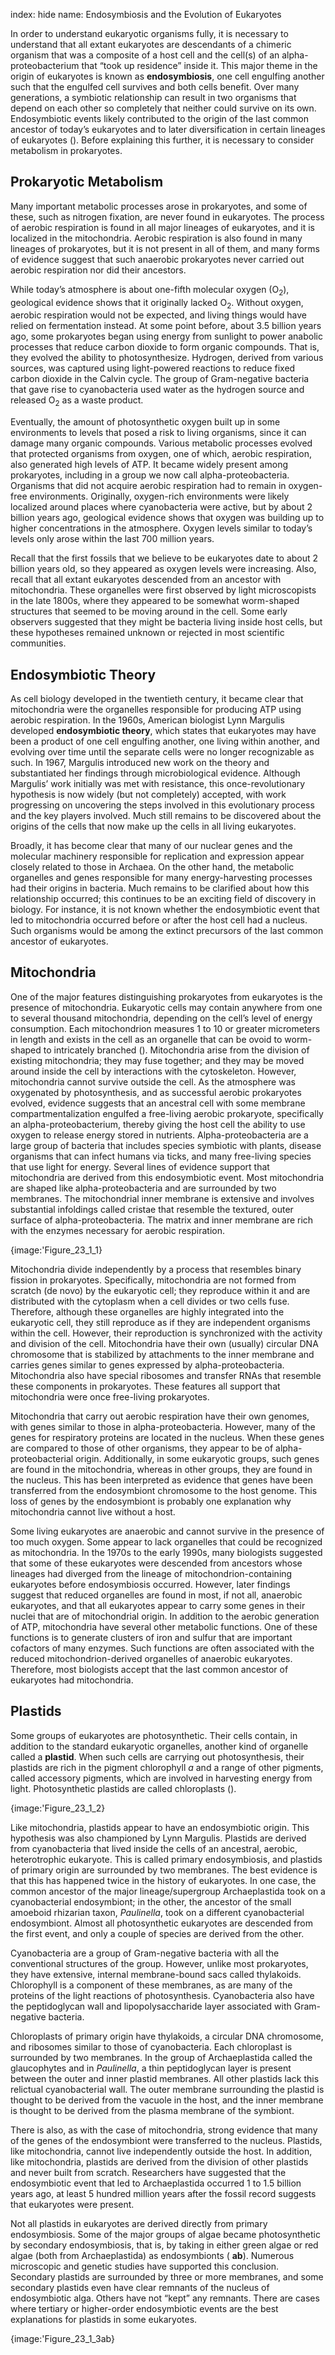 index: hide
name: Endosymbiosis and the Evolution of Eukaryotes

In order to understand eukaryotic organisms fully, it is necessary to understand that all extant eukaryotes are descendants of a chimeric organism that was a composite of a host cell and the cell(s) of an alpha-proteobacterium that “took up residence” inside it. This major theme in the origin of eukaryotes is known as  **endosymbiosis**, one cell engulfing another such that the engulfed cell survives and both cells benefit. Over many generations, a symbiotic relationship can result in two organisms that depend on each other so completely that neither could survive on its own. Endosymbiotic events likely contributed to the origin of the last common ancestor of today’s eukaryotes and to later diversification in certain lineages of eukaryotes (). Before explaining this further, it is necessary to consider metabolism in prokaryotes.

## Prokaryotic Metabolism

Many important metabolic processes arose in prokaryotes, and some of these, such as nitrogen fixation, are never found in eukaryotes. The process of aerobic respiration is found in all major lineages of eukaryotes, and it is localized in the mitochondria. Aerobic respiration is also found in many lineages of prokaryotes, but it is not present in all of them, and many forms of evidence suggest that such anaerobic prokaryotes never carried out aerobic respiration nor did their ancestors.

While today’s atmosphere is about one-fifth molecular oxygen (O<sub>2</sub>), geological evidence shows that it originally lacked O<sub>2</sub>. Without oxygen, aerobic respiration would not be expected, and living things would have relied on fermentation instead. At some point before, about 3.5 billion years ago, some prokaryotes began using energy from sunlight to power anabolic processes that reduce carbon dioxide to form organic compounds. That is, they evolved the ability to photosynthesize. Hydrogen, derived from various sources, was captured using light-powered reactions to reduce fixed carbon dioxide in the Calvin cycle. The group of Gram-negative bacteria that gave rise to cyanobacteria used water as the hydrogen source and released O<sub>2</sub> as a waste product.

Eventually, the amount of photosynthetic oxygen built up in some environments to levels that posed a risk to living organisms, since it can damage many organic compounds. Various metabolic processes evolved that protected organisms from oxygen, one of which, aerobic respiration, also generated high levels of ATP. It became widely present among prokaryotes, including in a group we now call alpha-proteobacteria. Organisms that did not acquire aerobic respiration had to remain in oxygen-free environments. Originally, oxygen-rich environments were likely localized around places where cyanobacteria were active, but by about 2 billion years ago, geological evidence shows that oxygen was building up to higher concentrations in the atmosphere. Oxygen levels similar to today’s levels only arose within the last 700 million years.

Recall that the first fossils that we believe to be eukaryotes date to about 2 billion years old, so they appeared as oxygen levels were increasing. Also, recall that all extant eukaryotes descended from an ancestor with mitochondria. These organelles were first observed by light microscopists in the late 1800s, where they appeared to be somewhat worm-shaped structures that seemed to be moving around in the cell. Some early observers suggested that they might be bacteria living inside host cells, but these hypotheses remained unknown or rejected in most scientific communities.

## Endosymbiotic Theory

As cell biology developed in the twentieth century, it became clear that mitochondria were the organelles responsible for producing ATP using aerobic respiration. In the 1960s, American biologist Lynn Margulis developed  **endosymbiotic theory**, which states that eukaryotes may have been a product of one cell engulfing another, one living within another, and evolving over time until the separate cells were no longer recognizable as such. In 1967, Margulis introduced new work on the theory and substantiated her findings through microbiological evidence. Although Margulis’ work initially was met with resistance, this once-revolutionary hypothesis is now widely (but not completely) accepted, with work progressing on uncovering the steps involved in this evolutionary process and the key players involved. Much still remains to be discovered about the origins of the cells that now make up the cells in all living eukaryotes.

Broadly, it has become clear that many of our nuclear genes and the molecular machinery responsible for replication and expression appear closely related to those in Archaea. On the other hand, the metabolic organelles and genes responsible for many energy-harvesting processes had their origins in bacteria. Much remains to be clarified about how this relationship occurred; this continues to be an exciting field of discovery in biology. For instance, it is not known whether the endosymbiotic event that led to mitochondria occurred before or after the host cell had a nucleus. Such organisms would be among the extinct precursors of the last common ancestor of eukaryotes.

## Mitochondria

One of the major features distinguishing prokaryotes from eukaryotes is the presence of mitochondria. Eukaryotic cells may contain anywhere from one to several thousand mitochondria, depending on the cell’s level of energy consumption. Each mitochondrion measures 1 to 10 or greater micrometers in length and exists in the cell as an organelle that can be ovoid to worm-shaped to intricately branched (). Mitochondria arise from the division of existing mitochondria; they may fuse together; and they may be moved around inside the cell by interactions with the cytoskeleton. However, mitochondria cannot survive outside the cell. As the atmosphere was oxygenated by photosynthesis, and as successful aerobic prokaryotes evolved, evidence suggests that an ancestral cell with some membrane compartmentalization engulfed a free-living aerobic prokaryote, specifically an alpha-proteobacterium, thereby giving the host cell the ability to use oxygen to release energy stored in nutrients. Alpha-proteobacteria are a large group of bacteria that includes species symbiotic with plants, disease organisms that can infect humans via ticks, and many free-living species that use light for energy. Several lines of evidence support that mitochondria are derived from this endosymbiotic event. Most mitochondria are shaped like alpha-proteobacteria and are surrounded by two membranes. The mitochondrial inner membrane is extensive and involves substantial infoldings called cristae that resemble the textured, outer surface of alpha-proteobacteria. The matrix and inner membrane are rich with the enzymes necessary for aerobic respiration.


{image:'Figure_23_1_1}
        

Mitochondria divide independently by a process that resembles binary fission in prokaryotes. Specifically, mitochondria are not formed from scratch (de novo) by the eukaryotic cell; they reproduce within it and are distributed with the cytoplasm when a cell divides or two cells fuse. Therefore, although these organelles are highly integrated into the eukaryotic cell, they still reproduce as if they are independent organisms within the cell. However, their reproduction is synchronized with the activity and division of the cell. Mitochondria have their own (usually) circular DNA chromosome that is stabilized by attachments to the inner membrane and carries genes similar to genes expressed by alpha-proteobacteria. Mitochondria also have special ribosomes and transfer RNAs that resemble these components in prokaryotes. These features all support that mitochondria were once free-living prokaryotes.

Mitochondria that carry out aerobic respiration have their own genomes, with genes similar to those in alpha-proteobacteria. However, many of the genes for respiratory proteins are located in the nucleus. When these genes are compared to those of other organisms, they appear to be of alpha-proteobacterial origin. Additionally, in some eukaryotic groups, such genes are found in the mitochondria, whereas in other groups, they are found in the nucleus. This has been interpreted as evidence that genes have been transferred from the endosymbiont chromosome to the host genome. This loss of genes by the endosymbiont is probably one explanation why mitochondria cannot live without a host.

Some living eukaryotes are anaerobic and cannot survive in the presence of too much oxygen. Some appear to lack organelles that could be recognized as mitochondria. In the 1970s to the early 1990s, many biologists suggested that some of these eukaryotes were descended from ancestors whose lineages had diverged from the lineage of mitochondrion-containing eukaryotes before endosymbiosis occurred. However, later findings suggest that reduced organelles are found in most, if not all, anaerobic eukaryotes, and that all eukaryotes appear to carry some genes in their nuclei that are of mitochondrial origin. In addition to the aerobic generation of ATP, mitochondria have several other metabolic functions. One of these functions is to generate clusters of iron and sulfur that are important cofactors of many enzymes. Such functions are often associated with the reduced mitochondrion-derived organelles of anaerobic eukaryotes. Therefore, most biologists accept that the last common ancestor of eukaryotes had mitochondria.

## Plastids

Some groups of eukaryotes are photosynthetic. Their cells contain, in addition to the standard eukaryotic organelles, another kind of organelle called a  **plastid**. When such cells are carrying out photosynthesis, their plastids are rich in the pigment chlorophyll  *a* and a range of other pigments, called accessory pigments, which are involved in harvesting energy from light. Photosynthetic plastids are called chloroplasts ().


{image:'Figure_23_1_2}
        

Like mitochondria, plastids appear to have an endosymbiotic origin. This hypothesis was also championed by Lynn Margulis. Plastids are derived from cyanobacteria that lived inside the cells of an ancestral, aerobic, heterotrophic eukaryote. This is called primary endosymbiosis, and plastids of primary origin are surrounded by two membranes. The best evidence is that this has happened twice in the history of eukaryotes. In one case, the common ancestor of the major lineage/supergroup Archaeplastida took on a cyanobacterial endosymbiont; in the other, the ancestor of the small amoeboid rhizarian taxon,  *Paulinella*, took on a different cyanobacterial endosymbiont. Almost all photosynthetic eukaryotes are descended from the first event, and only a couple of species are derived from the other.

Cyanobacteria are a group of Gram-negative bacteria with all the conventional structures of the group. However, unlike most prokaryotes, they have extensive, internal membrane-bound sacs called thylakoids. Chlorophyll is a component of these membranes, as are many of the proteins of the light reactions of photosynthesis. Cyanobacteria also have the peptidoglycan wall and lipopolysaccharide layer associated with Gram-negative bacteria.

Chloroplasts of primary origin have thylakoids, a circular DNA chromosome, and ribosomes similar to those of cyanobacteria. Each chloroplast is surrounded by two membranes. In the group of Archaeplastida called the glaucophytes and in  *Paulinella*, a thin peptidoglycan layer is present between the outer and inner plastid membranes. All other plastids lack this relictual cyanobacterial wall. The outer membrane surrounding the plastid is thought to be derived from the vacuole in the host, and the inner membrane is thought to be derived from the plasma membrane of the symbiont.

There is also, as with the case of mitochondria, strong evidence that many of the genes of the endosymbiont were transferred to the nucleus. Plastids, like mitochondria, cannot live independently outside the host. In addition, like mitochondria, plastids are derived from the division of other plastids and never built from scratch. Researchers have suggested that the endosymbiotic event that led to Archaeplastida occurred 1 to 1.5 billion years ago, at least 5 hundred million years after the fossil record suggests that eukaryotes were present.

Not all plastids in eukaryotes are derived directly from primary endosymbiosis. Some of the major groups of algae became photosynthetic by secondary endosymbiosis, that is, by taking in either green algae or red algae (both from Archaeplastida) as endosymbionts ( **ab**). Numerous microscopic and genetic studies have supported this conclusion. Secondary plastids are surrounded by three or more membranes, and some secondary plastids even have clear remnants of the nucleus of endosymbiotic alga. Others have not “kept” any remnants. There are cases where tertiary or higher-order endosymbiotic events are the best explanations for plastids in some eukaryotes.


{image:'Figure_23_1_3ab}
        
